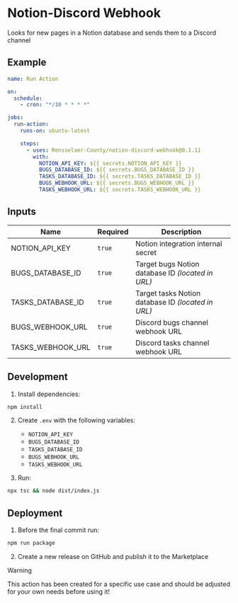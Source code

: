 # Notion-Discord Webhook

Looks for new pages in a Notion database and sends them to a Discord channel

## Example

```yml
name: Run Action

on:
  schedule:
    - cron: "*/10 * * * *"

jobs:
  run-action:
    runs-on: ubuntu-latest

    steps:
      - uses: Rensselaer-County/notion-discord-webhook@0.1.11
        with:
          NOTION_API_KEY: ${{ secrets.NOTION_API_KEY }}
          BUGS_DATABASE_ID: ${{ secrets.BUGS_DATABASE_ID }}
          TASKS_DATABASE_ID: ${{ secrets.TASKS_DATABASE_ID }}
          BUGS_WEBHOOK_URL: ${{ secrets.BUGS_WEBHOOK_URL }}
          TASKS_WEBHOOK_URL: ${{ secrets.TASKS_WEBHOOK_URL }}
```

## Inputs

| Name              | Required | Description                                        |
| ----------------- | -------- | -------------------------------------------------- |
| NOTION_API_KEY    | `true`   | Notion integration internal secret                 |
| BUGS_DATABASE_ID  | `true`   | Target bugs Notion database ID _(located in URL)_  |
| TASKS_DATABASE_ID | `true`   | Target tasks Notion database ID _(located in URL)_ |
| BUGS_WEBHOOK_URL  | `true`   | Discord bugs channel webhook URL                   |
| TASKS_WEBHOOK_URL | `true`   | Discord tasks channel webhook URL                  |

## Development

1. Install dependencies:

```bash
npm install
```

2. Create `.env` with the following variables:

   - `NOTION_API_KEY`
   - `BUGS_DATABASE_ID`
   - `TASKS_DATABASE_ID`
   - `BUGS_WEBHOOK_URL`
   - `TASKS_WEBHOOK_URL`

3. Run:

```bash
npx tsc && node dist/index.js
```

## Deployment

1. Before the final commit run:

```bash
npm run package
```

2. Create a new release on GitHub and publish it to the Marketplace

> [!WARNING]
>
> This action has been created for a specific use case and should be adjusted for your own needs before using it!
